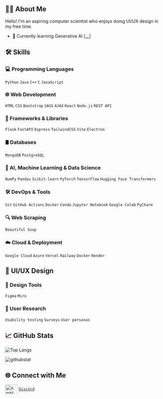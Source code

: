## 👋🏽 About Me
Hello! I'm an aspiring computer scientist who enjoys doing UI/UX design in my free time. 
- 🌱 Currently learning Generative AI [[...]](https://github.com/microsoft/generative-ai-for-beginners) 
  
## 🛠️ Skills

### 💻 Programming Languages
`Python` `Java` `C++` `C` `JavaScript`

### 🌐 Web Development
`HTML` `CSS` `Bootstrap` `SASS` `AJAX` `React` `Node.js` `REST API`

### 🚀 Frameworks & Libraries
`Flask` `FastAPI` `Express` `TailwindCSS` `Vite` `Electron`

### 🛢️ Databases
`MongoDB` `PostgreSQL`

### 🤖 AI, Machine Learning & Data Science
`NumPy` `Pandas` `Scikit-learn` `PyTorch` `TensorFlow` `Hugging Face Transformers`

### 🛠️ DevOps & Tools
`Git` `GitHub Actions` `Docker` `Conda` `Jupyter Notebook` `Google Colab` `PyCharm`

### 🔍 Web Scraping
`Beautiful Soup`

### ☁️ Cloud & Deployment
 `Google Cloud` `Azure` `Vercel` `Railway` `Docker` `Render`

## 🎨 UI/UX Design 

### 🎨 Design Tools
`Figma` `Miro`

### 🔬 User Research
`Usability testing` `Surveys` `User personas`


## 📈 GitHub Stats
![Top Langs](https://github-readme-stats.vercel.app/api/top-langs/?username=h-mbl&layout=compact&langs_count=9)

<p><img align="center" src="https://github-readme-streak-stats.herokuapp.com/?user=h-mbl&" alt="githubstat" /></p>

## 🌐 Connect with Me
<a href="https://discord.gg/x.mbl" target="blank"><img align="center" src="https://raw.githubusercontent.com/rahuldkjain/github-profile-readme-generator/master/src/images/icons/Social/discord.svg" alt="x.mbl" height="30" width="40" /></a> [`Discord`]() 














